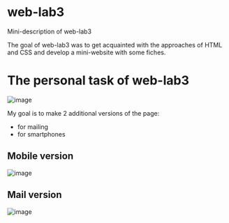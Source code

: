 # web-lab3
Mini-description of web-lab3

The goal of web-lab3 was to get acquainted with the approaches of HTML and CSS and develop a mini-website with some fiches.

# The personal task of web-lab3
![image](https://github.com/JessFreak/web-lab1/assets/119421914/f79506ba-923e-49aa-bd5d-6b7d82feab64)

My goal is to make 2 additional versions of the page:
- for mailing
- for smartphones

## Mobile version 
![image](https://github.com/JessFreak/web-lab3/assets/119421914/4f0a9eee-a50d-4a34-b2c1-13faa6319c91)

## Mail version
![image](https://github.com/JessFreak/web-lab3/assets/119421914/62213e2c-2192-4c83-96f8-307afc28761b)
